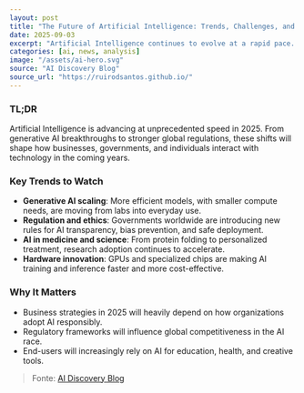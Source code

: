 ```yaml
---
layout: post
title: "The Future of Artificial Intelligence: Trends, Challenges, and Opportunities in 2025"
date: 2025-09-03
excerpt: "Artificial Intelligence continues to evolve at a rapid pace. From generative models to regulation and ethics, here’s a deep dive into the most important AI trends shaping 2025 and beyond."
categories: [ai, news, analysis]
image: "/assets/ai-hero.svg"
source: "AI Discovery Blog"
source_url: "https://ruirodsantos.github.io/"
---
```


### TL;DR  
Artificial Intelligence is advancing at unprecedented speed in 2025. From generative AI breakthroughs to stronger global regulations, these shifts will shape how businesses, governments, and individuals interact with technology in the coming years.  

### Key Trends to Watch  
- **Generative AI scaling**: More efficient models, with smaller compute needs, are moving from labs into everyday use.  
- **Regulation and ethics**: Governments worldwide are introducing new rules for AI transparency, bias prevention, and safe deployment.  
- **AI in medicine and science**: From protein folding to personalized treatment, research adoption continues to accelerate.  
- **Hardware innovation**: GPUs and specialized chips are making AI training and inference faster and more cost-effective.  

### Why It Matters  
- Business strategies in 2025 will heavily depend on how organizations adopt AI responsibly.  
- Regulatory frameworks will influence global competitiveness in the AI race.  
- End-users will increasingly rely on AI for education, health, and creative tools.  

> Fonte: [AI Discovery Blog](https://ruirodsantos.github.io/)
